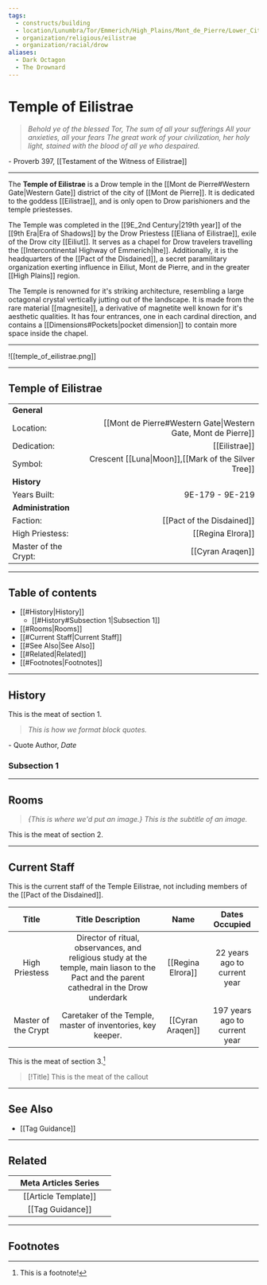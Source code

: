 ```yaml
---
tags:
  - constructs/building
  - location/Lunumbra/Tor/Emmerich/High_Plains/Mont_de_Pierre/Lower_City/West_Gate
  - organization/religious/eilistrae
  - organization/racial/drow
aliases:
  - Dark Octagon
  - The Drownard
---
```

# Temple of Eilistrae

>*Behold ye of the blessed Tor,
>The sum of all your sufferings
>All your anxieties, all your fears
>The great work of your civilization,
>her holy light, stained with the blood
>of all ye who despaired.*

\- Proverb 397, [[Testament of the Witness of Eilistrae]]

___

The **Temple of Eilistrae** is a Drow temple in the [[Mont de Pierre#Western Gate|Western Gate]] district of the city of [[Mont de Pierre]]. It is dedicated to the goddess [[Eilistrae]], and is only open to Drow parishioners and the temple priestesses.

The Temple was completed in the [[9E_2nd Century|219th year]] of the [[9th Era|Era of Shadows]] by the Drow Priestess [[Eliana of Eilistrae]], exile of the Drow city [[Eiliut]]. It serves as a chapel for Drow travelers travelling the [[Intercontinental Highway of Emmerich|Ihe]]. Additionally, it is the headquarters of the [[Pact of the Disdained]], a secret paramilitary organization exerting influence in Eiliut, Mont de Pierre, and in the greater [[High Plains]] region.

The Temple is renowned for it's striking architecture, resembling a large octagonal crystal vertically jutting out of the landscape. It is made from the rare material [[magnesite]], a derivative of magnetite well known for it's aesthetic qualities. It has four entrances, one in each cardinal direction, and contains a [[Dimensions#Pockets|pocket dimension]] to contain more space inside the chapel.

___

![[temple_of_eilistrae.png]]

___

## Temple of Eilistrae

| | |
|:------|------:|
|**General**||
|Location:| [[Mont de Pierre#Western Gate\|Western Gate, Mont de Pierre]]
|Dedication:|[[Eilistrae]]|
|Symbol:|Crescent [[Luna\|Moon]],[[Mark of the Silver Tree]]|
|**History**| |
|Years Built:|9E-179 - 9E-219|
|**Administration**| |
|Faction:|[[Pact of the Disdained]]|
|High Priestess:|[[Regina Elrora]]|
|Master of the Crypt:|[[Cyran Araqen]]|

___

## Table of contents

- [[#History|History]]
	- [[#History#Subsection 1|Subsection 1]]
- [[#Rooms|Rooms]]
- [[#Current Staff|Current Staff]]
- [[#See Also|See Also]]
- [[#Related|Related]]
- [[#Footnotes|Footnotes]]

___

## History
This is the meat of section 1.
> *This is how we format block quotes.*

\- Quote Author, *Date*

### Subsection 1

___

## Rooms
> *{This is where we'd put an image.}*
> *This is the subtitle of an image.*

This is the meat of section 2.

___

## Current Staff

This is the current staff of the Temple Eilistrae, not including members of the [[Pact of the Disdained]].

|Title|Title Description|Name|Dates Occupied|
|:-:|:-:|:-:|:-:|
|High Priestess|Director of ritual, observances, and religious study at the temple, main liason to the Pact and the parent cathedral in the Drow underdark|[[Regina Elrora]]|22 years ago to current year|
|Master of the Crypt|Caretaker of the Temple, master of inventories, key keeper.|[[Cyran Araqen]]|197 years ago to current year|


This is the meat of section 3.[^1]
> [!Title]
> This is the meat of the callout

___

## See Also
 - [[Tag Guidance]]

___

## Related

| |Meta Articles Series| |
|-:|:-:|:-|
| |[[Article Template]]| |
| |[[Tag Guidance]]| |

___

## Footnotes

[^1]: This is a footnote!